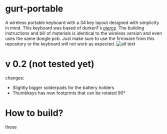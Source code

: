 # gurt-portable
A wireless portable keyboard with a 34 key layout designed with simplicity in mind. This keyboard was based of durken1's *[pierce](https://github.com/durken1/pierce)*. The building instructions and bill of materials is identical to the wireless version and even uses the same dongle pcb. Just make sure to use the firmware from this repository or the keyboard will not work as expected. 
![alt text](pictures/PXL_20220713_122904998.MP.jpg)


# v 0.2 (not tested yet)
changes:
<ul>
  <li>Slightly bigger solderpads for the battery holders</li>
  <li>Thumbkeys has new footprints that can be rotated 90°</li>
</ul>

# How to build?
these
